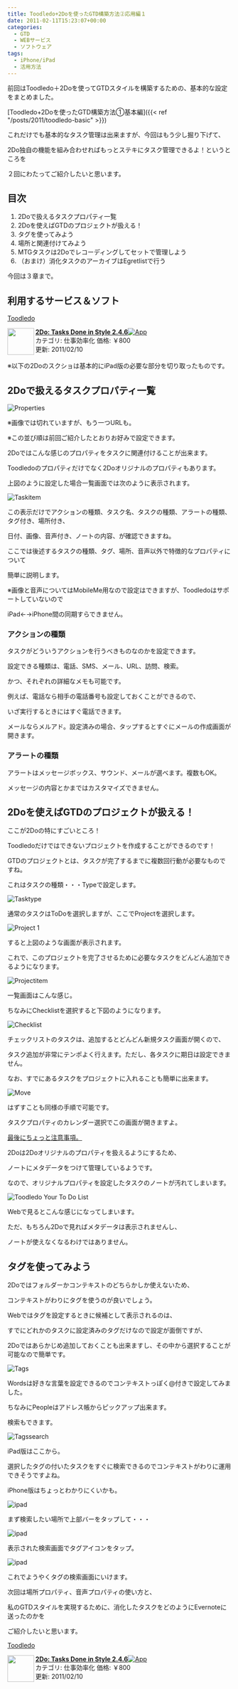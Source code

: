 ```yaml
---
title: Toodledo+2Doを使ったGTD構築方法②応用編１
date: 2011-02-11T15:23:07+00:00
categories:
  - GTD
  - WEBサービス
  - ソフトウェア
tags:
  - iPhone/iPad
  - 活用方法
---
```

前回はToodledo＋2Doを使ってGTDスタイルを構築するための、基本的な設定をまとめました。

[Toodledo+2Doを使ったGTD構築方法①基本編]({{< ref "/posts/2011/toodledo-basic" >}})

これだけでも基本的なタスク管理は出来ますが、今回はもう少し掘り下げて、

2Do独自の機能を組み合わせればもっとステキにタスク管理できるよ！というところを

２回にわたってご紹介したいと思います。

## 目次

  1. 2Doで扱えるタスクプロパティ一覧
  2. 2Doを使えばGTDのプロジェクトが扱える！
  3. タグを使ってみよう
  4. 場所と関連付けてみよう
  5. MTGタスクは2Doでレコーディングしてセットで管理しよう
  6. （おまけ）消化タスクのアーカイブはEgretlistで行う

今回は３章まで。

<!--more-->

## 利用するサービス＆ソフト

[Toodledo][2]

<img class="alignleft" src="http://a4.phobos.apple.com/us/r1000/029/Purple/05/6d/69/mzi.sepzrxsy.75x75-65.jpg" alt="" width="60" align="left" /> <a rel="nofollow" href="http://itunes.apple.com/jp/app/2do-tasks-done-in-style/id303656546?mt=8&#038;uo=4&#038;at=11l9Ag" target="_blank"><strong>2Do: Tasks Done in Style 2.4.6</strong></a><a rel="nofollow" href="http://itunes.apple.com/jp/app/2do-tasks-done-in-style/id303656546?mt=8&#038;uo=4&#038;at=11l9Ag" target="_blank"><img src="http://ax.phobos.apple.com.edgesuite.net/images/web/linkmaker/badge_appstore-sm.gif" alt="App" /></a>  
カテゴリ: 仕事効率化 価格: ￥800  
更新: 2011/02/10<br style="clear: both;" />

※以下の2Doのスクショは基本的にiPad版の必要な部分を切り取ったものです。

## 2Doで扱えるタスクプロパティ一覧

![Properties](./properties.png)

※画像では切れていますが、もう一つURLも。

※この並び順は前回ご紹介したとおりお好みで設定できます。

2Doではこんな感じのプロパティをタスクに関連付けることが出来ます。

Toodledoのプロパティだけでなく2Doオリジナルのプロパティもあります。

上図のように設定した場合一覧画面では次のように表示されます。

![Taskitem](./taskitem.png)

この表示だけでアクションの種類、タスク名、タスクの種類、アラートの種類、タグ付き、場所付き、

日付、画像、音声付き、ノートの内容、が確認できますね。

ここでは後述するタスクの種類、タグ、場所、音声以外で特徴的なプロパティについて

簡単に説明します。

※画像と音声についてはMobileMe用なので設定はできますが、Toodledoはサポートしていないので

iPad←→iPhone間の同期すらできません。

### アクションの種類

タスクがどういうアクションを行うべきものなのかを設定できます。

設定できる種類は、電話、SMS、メール、URL、訪問、検索。

かつ、それぞれの詳細なメモも可能です。

例えば、電話なら相手の電話番号も設定しておくことができるので、

いざ実行するときにはすぐ電話できます。

メールならメルアド。設定済みの場合、タップするとすぐにメールの作成画面が開きます。

### アラートの種類

アラートはメッセージボックス、サウンド、メールが選べます。複数もOK。

メッセージの内容とかまではカスタマイズできません。

## 2Doを使えばGTDのプロジェクトが扱える！

ここが2Doの特にすごいところ！

Toodledoだけではできないプロジェクトを作成することができるのです！

GTDのプロジェクトとは、タスクが完了するまでに複数回行動が必要なものですね。

これはタスクの種類・・・Typeで設定します。

![Tasktype](./tasktype.png)

通常のタスクはToDoを選択しますが、ここでProjectを選択します。

![Project 1](./project-1.png)

すると上図のような画面が表示されます。

これで、このプロジェクトを完了させるために必要なタスクをどんどん追加できるようになります。

![Projectitem](./projectitem.png)

一覧画面はこんな感じ。

ちなみにChecklistを選択すると下図のようになります。

![Checklist](./checklist.png)

チェックリストのタスクは、追加するとどんどん新規タスク画面が開くので、

タスク追加が非常にテンポよく行えます。ただし、各タスクに期日は設定できません。

なお、すでにあるタスクをプロジェクトに入れることも簡単に出来ます。

![Move](./move.png)

はずすことも同様の手順で可能です。

タスクプロパティのカレンダー選択でこの画面が開きますよ。

<span style='text-decoration:underline;'>最後にちょっと注意事項。</span>

2Doは2Doオリジナルのプロパティを扱えるようにするため、

ノートにメタデータをつけて管理しているようです。

なので、オリジナルプロパティを設定したタスクのノートが汚れてしまいます。

![Toodledo  Your To Do List](./Toodledo-_-Your-To-Do-List.png)

Webで見るとこんな感じになってしまいます。

ただ、もちろん2Doで見ればメタデータは表示されませんし、

ノートが使えなくなるわけではありません。

## タグを使ってみよう

2Doではフォルダーかコンテキストのどちらかしか使えないため、

コンテキストがわりにタグを使うのが良いでしょう。

Webではタグを設定するときに候補として表示されるのは、

すでにどれかのタスクに設定済みのタグだけなので設定が面倒ですが、

2Doではあらかじめ追加しておくことも出来ますし、その中から選択することが可能なので簡単です。

![Tags](./tags.png)

Wordsは好きな言葉を設定できるのでコンテキストっぽく@付きで設定してみました。

ちなみにPeopleはアドレス帳からピックアップ出来ます。

検索もできます。

![Tagssearch](./tagssearch.png)

iPad版はここから。

選択したタグの付いたタスクをすぐに検索できるのでコンテキストがわりに運用できそうですよね。

iPhone版はちょっとわかりにくいかも。

![ipad](./1000000117.png)

まず検索したい場所で上部バーをタップして・・・

![ipad](./1000000118.png)

表示された検索画面でタグアイコンをタップ。

![ipad](./1000000119.png)

これでようやくタグの検索画面にいけます。

次回は場所プロパティ、音声プロパティの使い方と、

私のGTDスタイルを実現するために、消化したタスクをどのようにEvernoteに送ったのかを

ご紹介したいと思います。

[Toodledo][2]

<img class="alignleft" src="http://a4.phobos.apple.com/us/r1000/029/Purple/05/6d/69/mzi.sepzrxsy.75x75-65.jpg" alt="" width="60" align="left" /> <a rel="nofollow" href="http://itunes.apple.com/jp/app/2do-tasks-done-in-style/id303656546?mt=8&#038;uo=4&#038;at=11l9Ag" target="_blank"><strong>2Do: Tasks Done in Style 2.4.6</strong></a><a rel="nofollow" href="http://itunes.apple.com/jp/app/2do-tasks-done-in-style/id303656546?mt=8&#038;uo=4&#038;at=11l9Ag" target="_blank"><img src="http://ax.phobos.apple.com.edgesuite.net/images/web/linkmaker/badge_appstore-sm.gif" alt="App" /></a>  
カテゴリ: 仕事効率化 価格: ￥800  
更新: 2011/02/10<br style="clear: both;" />

 [2]: http://www.toodledo.com/
